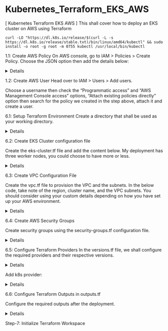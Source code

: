 # Kubernetes_Terraform_EKS_AWS

[ Kubernetes Terraform EKS AWS ] This shall cover how to deploy an EKS cluster on AWS using Terraform

```
curl -LO "https://dl.k8s.io/release/$(curl -L -s https://dl.k8s.io/release/stable.txt)/bin/linux/amd64/kubectl" && sudo install -o root -g root -m 0755 kubectl /usr/local/bin/kubectl
```

1.1: Create AWS Policy
On AWS console, go to IAM > Policies > Create Policy. Choose the JSON option then add the details below:

<details markdown=1><summary markdown="span">Details</summary>

``` json
{
    "Version": "2012-10-17",
    "Statement": [
        {
            "Sid": "VisualEditor0",
            "Effect": "Allow",
            "Action": [
                "autoscaling:AttachInstances",
                "autoscaling:CreateAutoScalingGroup",
                "autoscaling:CreateLaunchConfiguration",
                "autoscaling:CreateOrUpdateTags",
                "autoscaling:DeleteAutoScalingGroup",
                "autoscaling:DeleteLaunchConfiguration",
                "autoscaling:DeleteTags",
                "autoscaling:Describe*",
                "autoscaling:DetachInstances",
                "autoscaling:SetDesiredCapacity",
                "autoscaling:UpdateAutoScalingGroup",
                "autoscaling:SuspendProcesses",
                "ec2:AllocateAddress",
                "ec2:AssignPrivateIpAddresses",
                "ec2:Associate*",
                "ec2:AttachInternetGateway",
                "ec2:AttachNetworkInterface",
                "ec2:AuthorizeSecurityGroupEgress",
                "ec2:AuthorizeSecurityGroupIngress",
                "ec2:CreateDefaultSubnet",
                "ec2:CreateDhcpOptions",
                "ec2:CreateEgressOnlyInternetGateway",
                "ec2:CreateInternetGateway",
                "ec2:CreateNatGateway",
                "ec2:CreateNetworkInterface",
                "ec2:CreateRoute",
                "ec2:CreateRouteTable",
                "ec2:CreateSecurityGroup",
                "ec2:CreateSubnet",
                "ec2:CreateTags",
                "ec2:CreateVolume",
                "ec2:CreateVpc",
                "ec2:CreateVpcEndpoint",
                "ec2:DeleteDhcpOptions",
                "ec2:DeleteEgressOnlyInternetGateway",
                "ec2:DeleteInternetGateway",
                "ec2:DeleteNatGateway",
                "ec2:DeleteNetworkInterface",
                "ec2:DeleteRoute",
                "ec2:DeleteRouteTable",
                "ec2:DeleteSecurityGroup",
                "ec2:DeleteSubnet",
                "ec2:DeleteTags",
                "ec2:DeleteVolume",
                "ec2:DeleteVpc",
                "ec2:DeleteVpnGateway",
                "ec2:Describe*",
                "ec2:DetachInternetGateway",
                "ec2:DetachNetworkInterface",
                "ec2:DetachVolume",
                "ec2:Disassociate*",
                "ec2:ModifySubnetAttribute",
                "ec2:ModifyVpcAttribute",
                "ec2:ModifyVpcEndpoint",
                "ec2:ReleaseAddress",
                "ec2:RevokeSecurityGroupEgress",
                "ec2:RevokeSecurityGroupIngress",
                "ec2:UpdateSecurityGroupRuleDescriptionsEgress",
                "ec2:UpdateSecurityGroupRuleDescriptionsIngress",
                "ec2:CreateLaunchTemplate",
                "ec2:CreateLaunchTemplateVersion",
                "ec2:DeleteLaunchTemplate",
                "ec2:DeleteLaunchTemplateVersions",
                "ec2:DescribeLaunchTemplates",
                "ec2:DescribeLaunchTemplateVersions",
                "ec2:GetLaunchTemplateData",
                "ec2:ModifyLaunchTemplate",
                "ec2:RunInstances",
                "eks:CreateCluster",
                "eks:DeleteCluster",
                "eks:DescribeCluster",
                "eks:ListClusters",
                "eks:UpdateClusterConfig",
                "eks:UpdateClusterVersion",
                "eks:DescribeUpdate",
                "eks:TagResource",
                "eks:UntagResource",
                "eks:ListTagsForResource",
                "eks:CreateFargateProfile",
                "eks:DeleteFargateProfile",
                "eks:DescribeFargateProfile",
                "eks:ListFargateProfiles",
                "eks:CreateNodegroup",
                "eks:DeleteNodegroup",
                "eks:DescribeNodegroup",
                "eks:ListNodegroups",
                "eks:UpdateNodegroupConfig",
                "eks:UpdateNodegroupVersion",
                "iam:AddRoleToInstanceProfile",
                "iam:AttachRolePolicy",
                "iam:CreateInstanceProfile",
                "iam:CreateOpenIDConnectProvider",
                "iam:CreateServiceLinkedRole",
                "iam:CreatePolicy",
                "iam:CreatePolicyVersion",
                "iam:CreateRole",
                "iam:DeleteInstanceProfile",
                "iam:DeleteOpenIDConnectProvider",
                "iam:DeletePolicy",
                "iam:DeletePolicyVersion",
                "iam:DeleteRole",
                "iam:DeleteRolePolicy",
                "iam:DeleteServiceLinkedRole",
                "iam:DetachRolePolicy",
                "iam:GetInstanceProfile",
                "iam:GetOpenIDConnectProvider",
                "iam:GetPolicy",
                "iam:GetPolicyVersion",
                "iam:GetRole",
                "iam:GetRolePolicy",
                "iam:List*",
                "iam:PassRole",
                "iam:PutRolePolicy",
                "iam:RemoveRoleFromInstanceProfile",
                "iam:TagOpenIDConnectProvider",
                "iam:TagRole",
                "iam:UntagRole",
                "iam:UpdateAssumeRolePolicy",
                "logs:CreateLogGroup",
                "logs:DescribeLogGroups",
                "logs:DeleteLogGroup",
                "logs:ListTagsLogGroup",
                "logs:PutRetentionPolicy",
                "kms:CreateAlias",
                "kms:CreateGrant",
                "kms:CreateKey",
                "kms:DeleteAlias",
                "kms:DescribeKey",
                "kms:GetKeyPolicy",
                "kms:GetKeyRotationStatus",
                "kms:ListAliases",
                "kms:ListResourceTags",
                "kms:ScheduleKeyDeletion"
                "iam:TagPolicy",
                "iam:TagInstanceProfile"
            ],
            "Resource": "*"
        }
    ]
}
```
</details>

1.2: Create AWS User
Head over to IAM > Users > Add users.

Choose a username then check the “Programmatic access” and “AWS Management Console access” options, “Attach existing policies directly” option then search for the policy we created in the step above, attach it and create a user.

6.1: Setup Terraform Environment
Create a directory that shall be used as your working directory.

<details markdown=1><summary markdown="span">Details</summary>

```
mkdir -p ./terraform-deployments && cd ./terraform-deployments
```
</details>

6.2: Create EKS Cluster configuration file

Create the eks-cluster.tf file and add the content below. My deployment has three worker nodes, you could choose to have more or less.

<details markdown=1><summary markdown="span">Details</summary>

``` tf
module "eks" {
  source          = "terraform-aws-modules/eks/aws"
  cluster_name    = local.cluster_name
  cluster_version = "1.25"
  subnets         = module.vpc.private_subnets

  tags = {
    Environment = "development"
    GithubRepo  = "terraform-aws-eks"
    GithubOrg   = "terraform-aws-modules"
  }


  vpc_id = module.vpc.vpc_id

  workers_group_defaults = {
    root_volume_type = "gp2"
  }

cluster_endpoint_private_access = "true"
  cluster_endpoint_public_access  = "true"

  write_kubeconfig      = true
  manage_aws_auth       = true

  worker_groups = [
    {
      name                          = "worker-group-1"
      instance_type                 = "t2.micro"
      additional_userdata           = "echo foo bar"
      asg_desired_capacity          = 1
      additional_security_group_ids = [aws_security_group.worker_group_mgmt_one.id]
    },
    {
      name                          = "worker-group-2"
      instance_type                 = "t2.micro"
      additional_userdata           = "echo foo bar"
      additional_security_group_ids = [aws_security_group.worker_group_mgmt_two.id]
      asg_desired_capacity          = 1
    },
  ]
}

data "aws_eks_cluster" "cluster" {
  name = module.eks.cluster_id
}

data "aws_eks_cluster_auth" "cluster" {
  name = module.eks.cluster_id

```
</details>

6.3: Create VPC Configuration File

Create the vpc.tf file to provision the VPC and the subnets. In the below code, take note of the region, cluster name, and the VPC subnets. You should consider using your custom details depending on how you have set up your AWS environment.

<details markdown=1><summary markdown="span">Details</summary>

``` tf
$ vim vpc.tf
variable "region" {
  default     = "us-east-1"
  description = "AWS region"
}

provider "aws" {
  region = "us-east-1"
}

data "aws_availability_zones" "available" {}

locals {
  cluster_name = "my-eks-cluster"
}


module "vpc" {
  source  = "terraform-aws-modules/vpc/aws"
  version = "2.66.0"

  name                 = "my-eks-cluster-vpc"
  cidr                 = "10.0.0.0/16"
  azs                  = data.aws_availability_zones.available.names
  private_subnets      = ["10.0.11.0/24", "10.0.22.0/24", "10.0.33.0/24"]
  public_subnets       = ["10.0.44.0/24", "10.0.55.0/24", "10.0.66.0/24"]
  enable_nat_gateway   = true
  single_nat_gateway   = true
  enable_dns_hostnames = true

  tags = {
    "kubernetes.io/cluster/${local.cluster_name}" = "shared"
  }

  public_subnet_tags = {
    "kubernetes.io/cluster/${local.cluster_name}" = "shared"
    "kubernetes.io/role/elb"                      = "1"
  }

  private_subnet_tags = {
    "kubernetes.io/cluster/${local.cluster_name}" = "shared"
    "kubernetes.io/role/internal-elb"             = "1"
  }
}
```
</details>

6.4: Create AWS Security Groups

Create security groups using the security-groups.tf configuration file.

<details markdown=1><summary markdown="span">Details</summary>

``` tf 
resource "aws_security_group" "worker_group_mgmt_one" {
  name_prefix = "worker_group_mgmt_one"
  vpc_id      = module.vpc.vpc_id

  ingress {
    from_port = 22
    to_port   = 22
    protocol  = "tcp"

    cidr_blocks = [
      "10.0.0.0/8",
    ]
  }
}

resource "aws_security_group" "worker_group_mgmt_two" {
  name_prefix = "worker_group_mgmt_two"
  vpc_id      = module.vpc.vpc_id

  ingress {
    from_port = 22
    to_port   = 22
    protocol  = "tcp"

    cidr_blocks = [
      "192.168.0.0/16",
    ]
  }
}

resource "aws_security_group" "all_worker_mgmt" {
  name_prefix = "all_worker_management"
  vpc_id      = module.vpc.vpc_id

  ingress {
    from_port = 22
    to_port   = 22
    protocol  = "tcp"

    cidr_blocks = [
      "10.0.0.0/8",
      "172.16.0.0/12",
      "192.168.0.0/16",
    ]
  }
}
```
</details>

6.5: Configure Terraform Providers
In the versions.tf file, we shall configure the required providers and their respective versions.

<details markdown=1><summary markdown="span">Details</summary>

``` tf 

terraform {
  required_providers {
    aws = {
      source  = "hashicorp/aws"
      version = ">= 3.20.0"
    }

    random = {
      source  = "hashicorp/random"
      version = "3.0.0"
    }

    local = {
      source  = "hashicorp/local"
      version = "2.0.0"
    }

    null = {
      source  = "hashicorp/null"
      version = "3.0.0"
    }

    template = {
      source  = "hashicorp/template"
      version = "2.2.0"
    }

    kubernetes = {
      source  = "hashicorp/kubernetes"
      version = ">= 2.0.1"
    }
  }

  required_version = "> 0.14"
}
```
</details>

Add k8s provider:

<details markdown=1><summary markdown="span">Details</summary>

``` tf

provider "kubernetes" {
  host                   = data.aws_eks_cluster.cluster.endpoint
  token                  = data.aws_eks_cluster_auth.cluster.token
  cluster_ca_certificate = base64decode(data.aws_eks_cluster.cluster.certificate_authority.0.data)
}
```
</details>

6.6: Configure Terraform Outputs in outputs.tf

Configure the required outputs after the deployment.

<details markdown=1><summary markdown="span">Details</summary>

``` tf

output "cluster_id" {
  description = "EKS cluster ID."
  value       = module.eks.cluster_id
}

output "cluster_endpoint" {
  description = "Endpoint for EKS control plane."
  value       = module.eks.cluster_endpoint
}

output "cluster_security_group_id" {
  description = "Security group ids attached to the cluster control plane."
  value       = module.eks.cluster_security_group_id
}

output "kubectl_config" {
  description = "kubectl config as generated by the module."
  value       = module.eks.kubeconfig
}

output "config_map_aws_auth" {
  description = "A kubernetes configuration to authenticate to this EKS cluster."
  value       = module.eks.config_map_aws_auth
}

output "region" {
  description = "AWS region"
  value       = var.region
}

output "cluster_name" {
  description = "Kubernetes Cluster Name"
  value       = local.cluster_name
}
```
</details>

Step-7: Initialize Terraform Workspace
